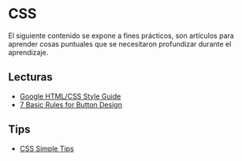 # CSS

El siguiente contenido se expone a fines prácticos, son artículos para aprender cosas puntuales que se necesitaron profundizar durante el aprendizaje. 

## Lecturas

- [Google HTML/CSS Style Guide](https://google.github.io/styleguide/htmlcssguide.html)
- [7 Basic Rules for Button Design](https://uxplanet.org/7-basic-rules-for-button-design-63dcdf5676b4)

## Tips

- [CSS Simple Tips](/c/css/simple-tips.md)
